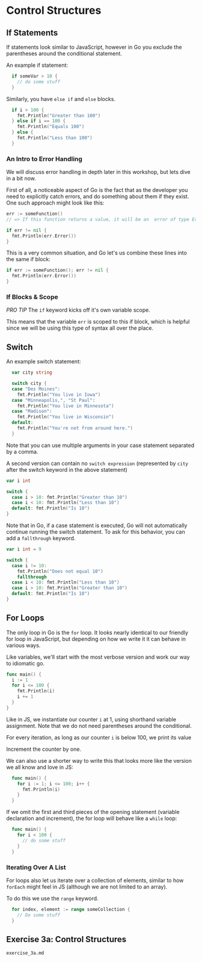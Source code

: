 # Control Structures

## If Statements

If statements look similar to JavaScript, however in Go you exclude the
parentheses around the conditional statement.

An example if statement:

```go
  if someVar > 10 {
    // do some stuff
  }
```

Similarly, you have `else if` and `else` blocks.

```go
  if i > 100 {
    fmt.Println("Greater than 100")
  } else if i == 100 {
    fmt.Println("Equals 100")
  } else {
    fmt.Println("Less than 100")
  }
```

### An Intro to Error Handling

We will discuss error handling in depth later in this workshop, but lets dive in
a bit now.

First of all, a noticeable aspect of Go is the fact that as the developer you
need to explicitly catch errors, and do something about them if they exist. One
such approach might look like this:

```go
err := someFunction()
// => If this function returns a value, it will be an  error of type Error

if err != nil {
  fmt.Println(err.Error())
}
```

This is a very common situation, and Go let's us combine these lines into the
same if block:

```go
if err := someFunction(); err != nil {
  fmt.Println(err.Error())
}
```
### If Blocks & Scope

*PRO TIP* The `if` keyword kicks off it's own variable scope.

This means that the variable `err` is scoped to this if block, which is helpful since we
will be using this type of syntax all over the place.

## Switch

An example switch statement:

```go
  var city string

  switch city {
  case "Des Moines":
    fmt.Println("You live in Iowa")
  case "Minneapolis,", "St Paul":
    fmt.Println("You live in Minnesota")
  case "Madison":
    fmt.Println("You live in Wisconsin")
  default:
    fmt.Println("You're not from around here.")
  }
```

Note that you can use multiple arguments in your case statement separated by a
comma.

A second version can contain no `switch expression` (represented by `city` after
the switch keyword in the above statement)

```go
var i int

switch {
  case i > 10: fmt.Println("Greater than 10")
  case i < 10: fmt.Println("Less than 10")
  default: fmt.Println("Is 10")
}
```

Note that in Go, if a case statement is executed, Go will not automatically
continue running the switch statement. To ask for this behavior, you can add a
`fallthrough` keyword.

```go
var i int = 9

switch {
  case i != 10:
    fmt.Println("Does not equal 10")
    fallthrough
  case i < 10: fmt.Println("Less than 10")
  case i > 10: fmt.Println("Greater than 10")
  default: fmt.Println("Is 10")
}
```

## For Loops

The only loop in Go is the `for` loop. It looks nearly identical to our friendly for loop in JavaScript, but depending on how we write it it can behave in various ways.

Like variables, we'll start with the most verbose version and work our way to idiomatic go.

```go
func main() {
  i := 1
  for i <= 100 {
    fmt.Println(i)
    i += 1
  }
}
```

Like in JS, we instantiate our counter `i` at 1, using shorthand variable assignment. Note that we do not need parentheses around the conditional.

For every iteration, as long as our counter `i` is below 100, we print its value

Increment the counter by one.

We can also use a shorter way to write this that looks more like the version we all know and
love in JS:

```go
  func main() {
    for i := 1; i <= 100; i++ {
      fmt.Println(i)
    }
  }
```

If we omit the first and third pieces of the opening statement (variable
declaration and increment), the for loop will behave like a `while` loop:

```go
  func main() {
    for i < 100 {
      // do some stuff
    }
  }
```

### Iterating Over A List

For loops also let us iterate over a collection of elements, similar to how
`forEach` might feel in JS (although we are not limited to an array).

To do this we use the `range` keyword.

```go
  for index, element := range someCollection {
    // Do some stuff
  }
```

## Exercise 3a: Control Structures
`exercise_3a.md`
